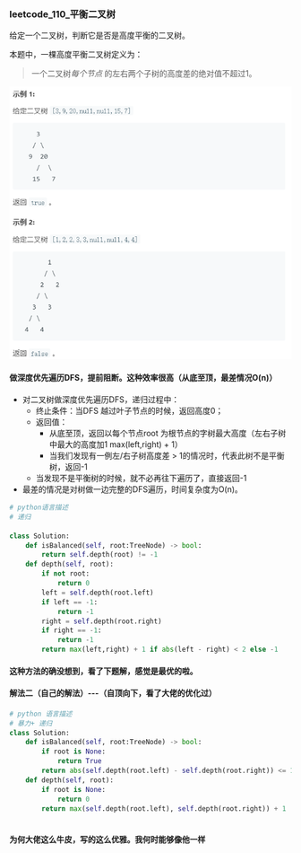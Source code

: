 ### **leetcode_110_平衡二叉树**

给定一个二叉树，判断它是否是高度平衡的二叉树。

本题中，一棵高度平衡二叉树定义为：

> 一个二叉树*每个节点* 的左右两个子树的高度差的绝对值不超过1。

![图片](https://github.com/acm-py/Weekwork/raw/hmb/image_explain/LeetCode_110_平衡二叉树.png)

#### 做深度优先遍历DFS，提前阻断。这种效率很高（从底至顶，最差情况O(n)）

- 对二叉树做深度优先遍历DFS，递归过程中：
	- 终止条件：当DFS 越过叶子节点的时候，返回高度0；
	- 返回值：
		- 从底至顶，返回以每个节点root 为根节点的字树最大高度（左右子树中最大的高度加1 max(left,right) + 1）
		- 当我们发现有一例左/右子树高度差  > 1的情况时，代表此树不是平衡树，返回-1
	- 当发现不是平衡树的时候，就不必再往下遍历了，直接返回-1
- 最差的情况是对树做一边完整的DFS遍历，时间复杂度为O(n)。

```python
# python语言描述
# 递归

class Solution:
    def isBalanced(self, root:TreeNode) -> bool:
        return self.depth(root) != -1
    def depth(self, root):
        if not root:
            return 0
        left = self.depth(root.left)
        if left == -1:
            return -1
        right = self.depth(root.right)
        if right == -1:
            return -1
        return max(left,right) + 1 if abs(left - right) < 2 else -1
```

#### 这种方法的确没想到，看了下题解，感觉是最优的啦。

#### 解法二（自己的解法）---（自顶向下，看了大佬的优化过）

```python
# python 语言描述
# 暴力+ 递归
class Solution:
    def isBalanced(self, root:TreeNode) -> bool:
        if root is None:
            return True
        return abs(self.depth(root.left) - self.depth(root.right)) <= 1 and self.isBalanced(root.left) and self.isBalanced(root.right)
    def depth(self, root):
        if root is None:
            return 0
        return max(self.depth(root.left), self.depth(root.right)) + 1
    	
```

#### 为何大佬这么牛皮，写的这么优雅。我何时能够像他一样

